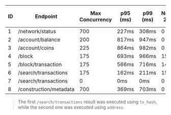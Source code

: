 
| ID | Endpoint                | Max Concurrency | p95 (ms) | p99 (ms) | Non-2xx | Error Rate (%) | Reqs/sec   |
|----|-------------------------|------------------|----------|----------|----------|------------------|-----------|
| 1  | /network/status         | 700              | 227ms    | 308ms    | 0        | 0.00%            | 6699.38   |
| 2  | /account/balance        | 200              | 817ms    | 947ms    | 0        | 0.00%            | 342.02    |
| 3  | /account/coins          | 225              | 864ms    | 982ms    | 0        | 0.00%            | 360.73    |
| 4  | /block                  | 175              | 693ms    | 966ms    | 150      | 0.67%            | 375.43    |
| 5  | /block/transaction      | 175              | 566ms    | 716ms    | 149      | 0.55%            | 452.90    |
| 6  | /search/transactions    | 175              | 162ms    | 211ms    | 150      | 0.30%            | 1621.06   |
| 7  | /search/transactions    | 0                | 0ms      | 0ms      | 0        | 0.00%            | 0.00      |
| 8  | /construction/metadata  | 700              | 369ms    | 703ms    | 0        | 0.00%            | 8418.52   |

> The first `/search/transactions` result was executed using `tx_hash`, while the second one was executed using `address`.